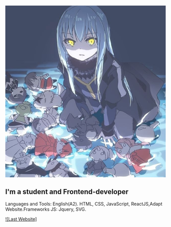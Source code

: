 ![Header](https://github.com/faes763/faes763/blob/main/assets/m4.jpg)

## I'm a student and Frontend-developer

Languages and Tools:
    English(A2). HTML, CSS, JavaScript, ReactJS,Adapt Website.Frameworks JS: Jquery, SVG.

[![Last Website]](https://www.youtube.com/playlist?list=WL)